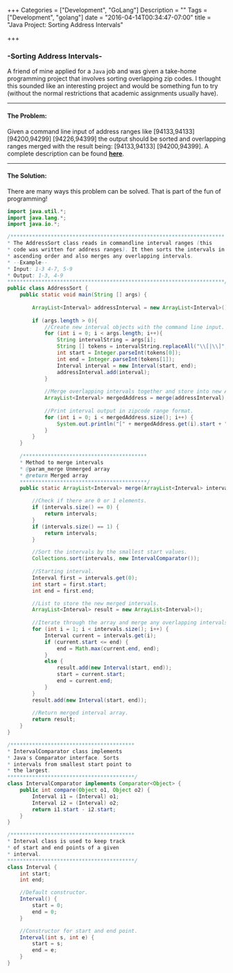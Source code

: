 +++
Categories = ["Development", "GoLang"]
Description = ""
Tags = ["Development", "golang"]
date = "2016-04-14T00:34:47-07:00"
title = "Java Project: Sorting Address Intervals"

+++

### -Sorting Address Intervals-

A friend of mine applied for a `Java` job and was given a take-home programming project that involves sorting overlapping zip codes. I thought this sounded like an interesting project and would be something fun to try (without the normal restrictions that academic assignments usually have). 

<hr>

#### The Problem:

Given a command line input of address ranges like [94133,94133] [94200,94299] [94226,94399] the output should be sorted and overlapping ranges merged with the result being: [94133,94133] [94200,94399].
A complete description can be found **[here](https://github.com/HansHovanitz/JavaInterviewProblems)**.

<hr>

#### The Solution:

There are many ways this problem can be solved. That is part of the fun of programming! 

```java
import java.util.*;
import java.lang.*;
import java.io.*;

/*********************************************************************
* The AddressSort class reads in commandline interval ranges (this
* code was written for address ranges). It then sorts the intervals in 
* ascending order and also merges any overlapping intervals.
* --Example--
* Input: 1-3 4-7, 5-9
* Output: 1-3, 4-9 
**********************************************************************/
public class AddressSort {
	public static void main(String [] args) {
    
        ArrayList<Interval> addressInterval = new ArrayList<Interval>();
    
        if (args.length > 0){
    	    //Create new interval objects with the command line input. 
    	    for (int i = 0; i < args.length; i++){
                String intervalString = args[i];
                String [] tokens = intervalString.replaceAll("\\[|\\]","").split(",");
                int start = Integer.parseInt(tokens[0]);
                int end = Integer.parseInt(tokens[1]);
                Interval interval = new Interval(start, end);
                addressInterval.add(interval);
    	    }	
    	
    	    //Merge overlapping intervals together and store into new ArrayList. 
    	    ArrayList<Interval> mergedAddress = merge(addressInterval);
    	
    	    //Print interval output in zipcode range format. 
    	    for (int i = 0; i < mergedAddress.size(); i++) {
                System.out.println("[" + mergedAddress.get(i).start + "," + mergedAddress.get(i).end + "]");
    	    }
        }
    }
	
	/****************************************
	* Method to merge intervals 
	* @param_merge Unmerged array
	* @return Merged array
	*****************************************/
    public static ArrayList<Interval> merge(ArrayList<Interval> intervals) {

    	//Check if there are 0 or 1 elements.
        if (intervals.size() == 0) {
            return intervals;
        }
        if (intervals.size() == 1) {
            return intervals;
        }

        //Sort the intervals by the smallest start values. 
        Collections.sort(intervals, new IntervalComparator());
        
        //Starting interval. 
        Interval first = intervals.get(0);
        int start = first.start;
        int end = first.end;

        //List to store the new merged intervals. 
        ArrayList<Interval> result = new ArrayList<Interval>();
        
        //Iterate through the array and merge any overlapping intervals. 
        for (int i = 1; i < intervals.size(); i++) {
            Interval current = intervals.get(i);
            if (current.start <= end) {
                end = Math.max(current.end, end);
            } 
            else {
                result.add(new Interval(start, end));
                start = current.start;
                end = current.end;
            }
        }
        result.add(new Interval(start, end));
        
        //Return merged interval array. 
        return result;
    }
}

/****************************************
* IntervalComparator class implements 
* Java's Comparator interface. Sorts
* intervals from smallest start point to 
* the largest. 
*****************************************/
class IntervalComparator implements Comparator<Object> {
    public int compare(Object o1, Object o2) {
        Interval i1 = (Interval) o1;
        Interval i2 = (Interval) o2;
        return i1.start - i2.start;
    }
}

/****************************************
* Interval class is used to keep track 
* of start and end points of a given
* interval. 
*****************************************/ 
class Interval {
    int start;
    int end;

    //Default constructor. 
    Interval() {
        start = 0;
        end = 0;
    }

    //Constructor for start and end point. 
    Interval(int s, int e) {
        start = s;
        end = e;
    }
}
```


